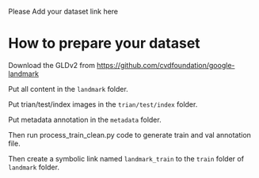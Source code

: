 Please Add your dataset link here

# How to prepare your dataset
Download the GLDv2 from https://github.com/cvdfoundation/google-landmark

Put all content in the `landmark` folder.

Put trian/test/index images in the `trian/test/index` folder.

Put metadata annotation in the `metadata` folder.

Then run process_train_clean.py code to generate train and val annotation file.

Then create a symbolic link named `landmark_train` to the `train` folder of `landmark` folder.